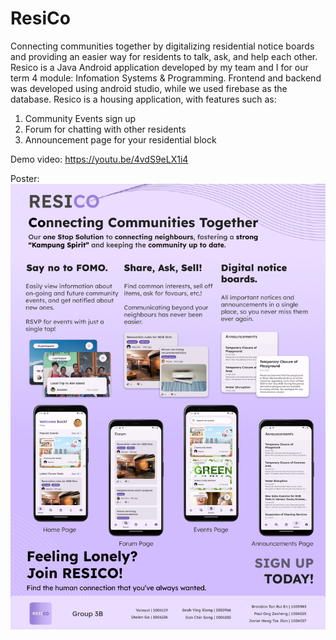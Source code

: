 # ResiCo
Connecting communities together by digitalizing residential notice boards and providing an easier way for residents to talk, ask, and help each other. 
Resico is a Java Android application developed by my team and I for our term 4 module: Infomation Systems & Programming. Frontend and backend was developed using android studio, while we used firebase as the database. Resico is a housing application, with features such as:
1. Community Events sign up
2. Forum for chatting with other residents
3. Announcement page for your residential block

Demo video: https://youtu.be/4vdS9eLX1i4

Poster:
![Poster image](https://github.com/icyde/ResiCo/blob/master/RESICO_POSTER.png)
